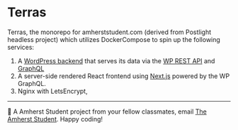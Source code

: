 # Terras
Terras, the monorepo for amherststudent.com (derived from Postlight headless project) which utilizes DockerCompose to spin up the following services: 


1.  A [WordPress backend](admin.amherststudent.com/) that serves its data via the [WP REST API](https://developer.wordpress.org/rest-api/) and [GraphQL](http://graphql.org/)
2.  A server-side rendered React frontend using [Next.js](https://github.com/zeit/next.js/) powered by the WP GraphQL.
3. Nginx with LetsEncrypt,


---
🔬 A Amherst Student project from your fellow classmates, email [The Amherst Student](mailto:astudent@amherst.edu). Happy coding!


